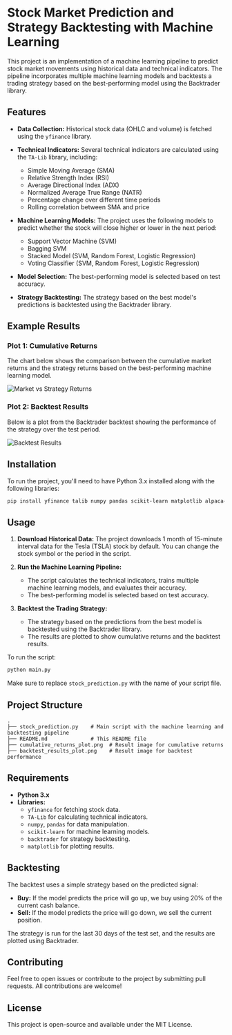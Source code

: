 # Stock Market Prediction and Strategy Backtesting with Machine Learning

This project is an implementation of a machine learning pipeline to predict stock market movements using historical data and technical indicators. The pipeline incorporates multiple machine learning models and backtests a trading strategy based on the best-performing model using the Backtrader library.

## Features

- **Data Collection:** Historical stock data (OHLC and volume) is fetched using the `yfinance` library.
- **Technical Indicators:** Several technical indicators are calculated using the `TA-Lib` library, including:
  - Simple Moving Average (SMA)
  - Relative Strength Index (RSI)
  - Average Directional Index (ADX)
  - Normalized Average True Range (NATR)
  - Percentage change over different time periods
  - Rolling correlation between SMA and price
- **Machine Learning Models:** The project uses the following models to predict whether the stock will close higher or lower in the next period:
  - Support Vector Machine (SVM)
  - Bagging SVM
  - Stacked Model (SVM, Random Forest, Logistic Regression)
  - Voting Classifier (SVM, Random Forest, Logistic Regression)
  
- **Model Selection:** The best-performing model is selected based on test accuracy.
- **Strategy Backtesting:** The strategy based on the best model's predictions is backtested using the Backtrader library.
  
## Example Results

### Plot 1: Cumulative Returns

The chart below shows the comparison between the cumulative market returns and the strategy returns based on the best-performing machine learning model.

![Market vs Strategy Returns](path/to/your/cumulative_returns_plot.png)

### Plot 2: Backtest Results

Below is a plot from the Backtrader backtest showing the performance of the strategy over the test period.

![Backtest Results](path/to/your/backtest_results_plot.png)

## Installation

To run the project, you'll need to have Python 3.x installed along with the following libraries:

```bash
pip install yfinance talib numpy pandas scikit-learn matplotlib alpaca-trade-api backtrader
```

## Usage

1. **Download Historical Data:** The project downloads 1 month of 15-minute interval data for the Tesla (TSLA) stock by default. You can change the stock symbol or the period in the script.

2. **Run the Machine Learning Pipeline:**
   - The script calculates the technical indicators, trains multiple machine learning models, and evaluates their accuracy.
   - The best-performing model is selected based on test accuracy.

3. **Backtest the Trading Strategy:**
   - The strategy based on the predictions from the best model is backtested using the Backtrader library.
   - The results are plotted to show cumulative returns and the backtest results.

To run the script:

```bash
python main.py
```

Make sure to replace `stock_prediction.py` with the name of your script file.

## Project Structure

```
.
├── stock_prediction.py    # Main script with the machine learning and backtesting pipeline
├── README.md              # This README file
├── cumulative_returns_plot.png  # Result image for cumulative returns
├── backtest_results_plot.png    # Result image for backtest performance
```

## Requirements

- **Python 3.x**
- **Libraries:**
  - `yfinance` for fetching stock data.
  - `TA-Lib` for calculating technical indicators.
  - `numpy`, `pandas` for data manipulation.
  - `scikit-learn` for machine learning models.
  - `backtrader` for strategy backtesting.
  - `matplotlib` for plotting results.

## Backtesting

The backtest uses a simple strategy based on the predicted signal:

- **Buy:** If the model predicts the price will go up, we buy using 20% of the current cash balance.
- **Sell:** If the model predicts the price will go down, we sell the current position.

The strategy is run for the last 30 days of the test set, and the results are plotted using Backtrader.

## Contributing

Feel free to open issues or contribute to the project by submitting pull requests. All contributions are welcome!

## License

This project is open-source and available under the MIT License.
